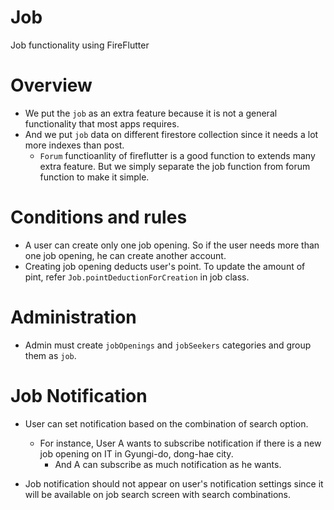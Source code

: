 # Job

Job functionality using FireFlutter


# Overview

- We put the `job` as an extra feature because it is not a general functionality that most apps requires.
- And we put `job` data on different firestore collection since it needs a lot more indexes than post.
  - `Forum` functioanlity of fireflutter is a good function to extends many extra feature. But we simply separate the job function from forum function to make it simple.

# Conditions and rules

- A user can create only one job opening. So if the user needs more than one job opening, he can create another account.
- Creating job opening deducts user's point. To update the amount of pint, refer `Job.pointDeductionForCreation` in job class.



# Administration

- Admin must create `jobOpenings` and `jobSeekers` categories and group them as `job`.


# Job Notification

- User can set notification based on the combination of search option.
  - For instance, User A wants to subscribe notification if there is a new job opening on IT in Gyungi-do, dong-hae city.
    - And A can subscribe as much notification as he wants.

- Job notification should not appear on user's notification settings since it will be available on job search screen with search combinations.





